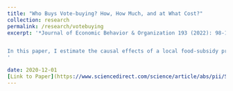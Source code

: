 ```yaml
---
title: "Who Buys Vote-buying? How, How Much, and at What Cost?"
collection: research
permalink: /research/votebuying
excerpt: '*Journal of Economic Behavior & Organization 193 (2022): 98-124.*


In this paper, I estimate the causal effects of a local food-subsidy program on electoral outcomes. I exploit the variation in voters walking distances from the program stores to identify their accessibility to the program. I find that a distributive spending in the amount of ~5% of GDP per capita buys an additional vote for the incumbent. I then investigate who --based on partisanship-- responds to the subsidy, and how much and how they respond. The findings indicate that all types of voters respond to the distributive spending in line with the reciprocity rule; however, they respond through different channels and in different magnitude. Importantly, the salient channel for opposition voters is abstention-buying, whereas incumbent supporters respond by an increased turnout.
'

date: 2020-12-01
[Link to Paper](https://www.sciencedirect.com/science/article/abs/pii/S0167268121004704){: .btn--research}
---
```


